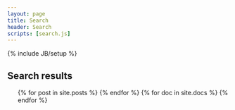 ```yaml
---
layout: page
title: Search
header: Search
scripts: [search.js]
---
```

{% include JB/setup %}

<h2>Search results</h2>
<ul class="posts">
    <span class='no-matches' style="display:none">No results found</span>
  {% for post in site.posts %}
    <li style="display:none"><span>{{ post.date | date_to_string }}</span> &raquo; <a href="{{ BASE_PATH }}{{ post.url }}">{{ post.title }}</a>
    {% if post.category == "Example"%}<span class="label label-warning">Example</span>{% endif %}
    {% if post.category == "Tutorial"%}<span class="label label-success">Tutorial</span>{% endif %}
    </li>
  {% endfor %}
  {% for doc in site.docs %}
    <li style="display:none"><span>{{ doc.date | date_to_string }}</span> &raquo; <a href="{{ BASE_PATH }}{{ doc.url }}">{{ doc.title }}</a> <span class="label label-primary">Docs</span></li>
  {% endfor %}
</ul>
<script>
var search_data = [
  {% for post in site.posts %}
    {
      "title"    : "{{ post.title | escape }}",
      "category" : "{{ post.category }}",
      "tags"     : "{{ post.tags | join: ', ' }}",
      "url"      : "{{ site.baseurl }}{{ post.url }}",
      "date"     : "{{ post.date }}",
      "content"  : "{{ post.content | strip_html | strip_newlines | escape }}"
    } {% unless forloop.last %},{% endunless %}
  {% endfor %}
];

var docs_data = [
  {% for doc in site.docs %}
    {
      "title"    : "{{ doc.title | escape }}",
      "category" : "",
      "tags"     : "",
      "url"      : "{{ site.baseurl }}{{ doc.url }}",
      "date"     : "{{ doc.date }}",
      "content"  : "{{ doc.content | strip_html | strip_newlines | escape }}"
    } {% unless forloop.last %},{% endunless %}
  {% endfor %}
];

search_data = search_data.concat(docs_data)

</script>
